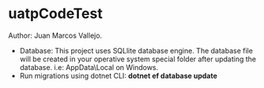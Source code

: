 # uatpCodeTest
Author: Juan Marcos Vallejo.

- Database:
This project uses SQLlite database engine.
The database file will be created in your operative system special folder after updating the database.
i.e: AppData\Local on Windows. 
- Run migrations using dotnet CLI:
**dotnet ef database update**

